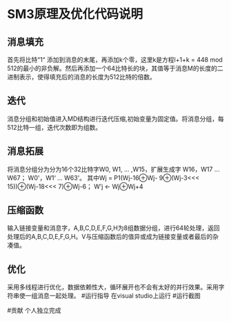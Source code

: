 #  SM3原理及优化代码说明

##  消息填充

首先将比特“1“ 添加到消息的末尾，再添加k个零，这里k是方程l+1+k = 448 mod 512的最小的非负解。然后再添加一个64比特长的块，其值等于消息M的长度的二进制表示，使得填充后的消息的长度为512比特的倍数。
##  迭代
消息分组和初始值进入MD结构进行迭代压缩,初始变量为固定值。将消息分组，每512比特一组，迭代次数即为组数。
##  消息拓展
将消息分组分为分为16个32比特字W0, W1, … ,W15，扩展生成字 W16，W17 ... W67； W0'，W1‘ ... W63'。
其中Wj = P1(Wj-16⊕Wj- 9⊕(Wj-3<<< 15))⊕(Wj-18<<< 7)⊕Wj-6；
W’j ← Wj⊕Wj+4
##  压缩函数
输入链接变量和消息字，A,B,C,D,E,F,G,H为8组数据分组，进行64轮处理，返回处理后的A,B,C,D,E,F,G,H。V与压缩函数后的值异或成为链接变量或者最后的杂凑值。
##  优化
采用多线程进行优化，数据依赖性大，循环展开也不会有太好的并行效果。采用字符串使一组消息一起处理。
#运行指导
在visual studio上运行
#运行截图

#贡献
个人独立完成
